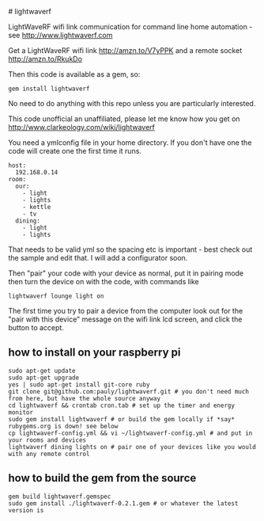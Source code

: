 # lightwaverf

LightWaveRF wifi link communication for command line home automation - see http://www.lightwaverf.com

Get a LightWaveRF wifi link http://amzn.to/V7yPPK and a remote socket http://amzn.to/RkukDo

Then this code is available as a gem, so:

    gem install lightwaverf

No need to do anything with this repo unless you are particularly interested.

This code unofficial an unaffiliated, please let me know how you get on http://www.clarkeology.com/wiki/lightwaverf

You need a ymlconfig file in your home directory. If you don't have one the code will create one the first time it runs.

    host:
      192.168.0.14
    room:
      our:
        - light
        - lights
        - kettle
        - tv
      dining:
        - light
        - lights

That needs to be valid yml so the spacing etc is important - best check out the sample and edit that. I will add a configurator soon.

Then "pair" your code with your device as normal, put it in pairing mode then turn the device on with the code, with commands like

    lightwaverf lounge light on

The first time you try to pair a device from the computer look out for the "pair with this device" message on the wifi link lcd screen, and click the button to accept.

## how to install on your raspberry pi
    sudo apt-get update
    sudo apt-get upgrade
    yes | sudo apt-get install git-core ruby
    git clone git@github.com:pauly/lightwaverf.git # you don't need much from here, but have the whole source anyway
    cd lightwaverf && crontab cron.tab # set up the timer and energy monitor
    sudo gem install lightwaverf # or build the gem locally if *say* rubygems.org is down! see below
    cp lightwaverf-config.yml && vi ~/lightwaverf-config.yml # and put in your rooms and devices
    lightwaverf dining lights on # pair one of your devices like you would with any remote control

## how to build the gem from the source
    gem build lightwaverf.gemspec 
    sudo gem install ./lightwaverf-0.2.1.gem # or whatever the latest version is
